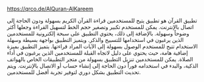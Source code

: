 

https://qrco.de/AlQuran-AlKareem


تطبيق القرآن هو تطبيق يتيح للمستخدمين قراءة القرآن الكريم بسهولة ودون الحاجة إلى اتصال بالإنترنت. يمكن للمستخدم تكبير وتصغير حجم الخط لتسهيل القراءة وجعلها أكثر وضوحاً وسهولة.
بالإضافة إلى ذلك، يحتوي التطبيق على سبحة إلكترونية للمستخدمين الذين يرغبون في استخدامها للتسبيح والذكر. ويتميز التطبيق بواجهة بسيطة وسهلة الاستخدام تتيح للمستخدم الوصول بسهولة إلى الآيات المراد قراءتها.
يتميز التطبيق بميزة إضافية هامة، حيث يحتوي على دليل لاتجاه القبلة للمستخدمين الذين يرغبون في أداء الصلاة.
يمكن للمستخدمين تنزيل التطبيق بسهولة من متجر التطبيقات الخاص بالهواتف الذكية، والبدء في استخدامه فوراً دون الحاجة إلى إنشاء حساب أو الاتصال بالإنترنت. ويتم تحديث التطبيق بشكل دوري لتوفير تجربة أفضل للمستخدمين.







